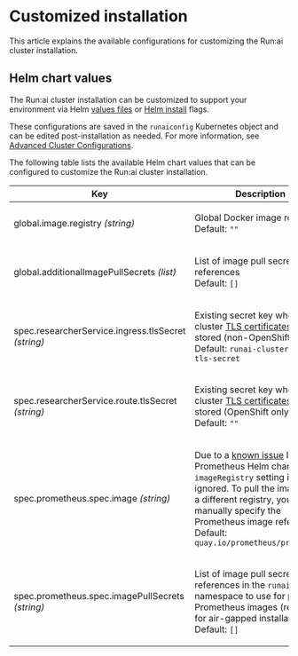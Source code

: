 # Customized installation

This article explains the available configurations for customizing the Run:ai cluster installation.

## Helm chart values

The Run:ai cluster installation can be customized to support your environment via Helm [values files](https://helm.sh/docs/chart_template_guide/values_files/) or [Helm install](https://helm.sh/docs/helm/helm_install/) flags.

These configurations are saved in the `runaiconfig` Kubernetes object and can be edited post-installation as needed. For more information, see [Advanced Cluster Configurations](../../advanced-setup/advanced-cluster-configurations.md).

The following table lists the available Helm chart values that can be configured to customize the Run:ai cluster installation.

| Key                                                 | Description                                                                                                                                                                                                                                                                                                                                             |
| --------------------------------------------------- | ------------------------------------------------------------------------------------------------------------------------------------------------------------------------------------------------------------------------------------------------------------------------------------------------------------------------------------------------------- |
| global.image.registry _(string)_                    | <p>Global Docker image registry<br>Default: <code>""</code></p>                                                                                                                                                                                                                                                                                         |
| global.additionalImagePullSecrets _(list)_          | <p>List of image pull secrets references<br>Default: <code>[]</code></p>                                                                                                                                                                                                                                                                                |
| spec.researcherService.ingress.tlsSecret _(string)_ | <p>Existing secret key where cluster <a href="install-using-helm.md#tls-certificates">TLS certificates</a> are stored (non-OpenShift)<br>Default: <code>runai-cluster-domain-tls-secret</code></p>                                                                                                                                                      |
| spec.researcherService.route.tlsSecret _(string)_   | <p>Existing secret key where cluster <a href="install-using-helm.md#tls-certificates">TLS certificates</a> are stored (OpenShift only)<br>Default: <code>""</code></p>                                                                                                                                                                                  |
| spec.prometheus.spec.image _(string)_               | <p>Due to a <a href="https://github.com/prometheus-community/helm-charts/issues/4734">known issue</a> In the Prometheus Helm chart, the <code>imageRegistry</code> setting is ignored. To pull the image from a different registry, you can manually specify the Prometheus image reference.<br>Default: <code>quay.io/prometheus/prometheus</code></p> |
| spec.prometheus.spec.imagePullSecrets _(string)_    | <p>List of image pull secrets references in the <code>runai</code> namespace to use for pulling Prometheus images (relevant for air-gapped installations).<br>Default: <code>[]</code></p>                                                                                                                                                              |
